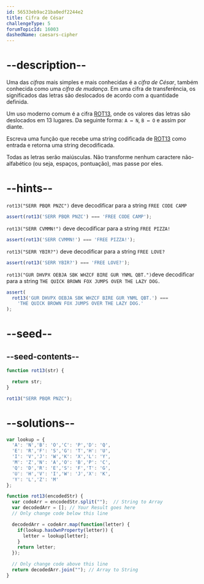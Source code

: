 ```yaml
---
id: 56533eb9ac21ba0edf2244e2
title: Cifra de César
challengeType: 5
forumTopicId: 16003
dashedName: caesars-cipher
---
```


# --description--

Uma das <dfn>cifras</dfn> mais simples e mais conhecidas é a <dfn>cifra de César</dfn>, também conhecida como uma <dfn>cifra de mudança</dfn>. Em uma cifra de transferência, os significados das letras são deslocados de acordo com a quantidade definida.

Um uso moderno comum é a cifra [ROT13](https://en.wikipedia.org/wiki/ROT13), onde os valores das letras são deslocados em 13 lugares. Da seguinte forma: `A ↔ N`, `B ↔ O` e assim por diante.

Escreva uma função que recebe uma string codificada de [ROT13](https://en.wikipedia.org/wiki/ROT13) como entrada e retorna uma string decodificada.

Todas as letras serão maiúsculas. Não transforme nenhum caractere não-alfabético (ou seja, espaços, pontuação), mas passe por eles.

# --hints--

`rot13("SERR PBQR PNZC")` deve decodificar para a string `FREE CODE CAMP`

```js
assert(rot13('SERR PBQR PNZC') === 'FREE CODE CAMP');
```

`rot13("SERR CVMMN!")` deve decodificar para a string `FREE PIZZA!`

```js
assert(rot13('SERR CVMMN!') === 'FREE PIZZA!');
```

`rot13("SERR YBIR?")` deve decodificar para a string `FREE LOVE?`

```js
assert(rot13('SERR YBIR?') === 'FREE LOVE?');
```

`rot13("GUR DHVPX OEBJA SBK WHZCF BIRE GUR YNML QBT.")`deve decodificar para a string `THE QUICK BROWN FOX JUMPS OVER THE LAZY DOG.`

```js
assert(
  rot13('GUR DHVPX OEBJA SBK WHZCF BIRE GUR YNML QBT.') ===
    'THE QUICK BROWN FOX JUMPS OVER THE LAZY DOG.'
);
```

# --seed--

## --seed-contents--

```js
function rot13(str) {

  return str;
}

rot13("SERR PBQR PNZC");
```

# --solutions--

```js
var lookup = {
  'A': 'N','B': 'O','C': 'P','D': 'Q',
  'E': 'R','F': 'S','G': 'T','H': 'U',
  'I': 'V','J': 'W','K': 'X','L': 'Y',
  'M': 'Z','N': 'A','O': 'B','P': 'C',
  'Q': 'D','R': 'E','S': 'F','T': 'G',
  'U': 'H','V': 'I','W': 'J','X': 'K',
  'Y': 'L','Z': 'M'
};

function rot13(encodedStr) {
  var codeArr = encodedStr.split("");  // String to Array
  var decodedArr = []; // Your Result goes here
  // Only change code below this line

  decodedArr = codeArr.map(function(letter) {
    if(lookup.hasOwnProperty(letter)) {
      letter = lookup[letter];
    }
    return letter;
  });

  // Only change code above this line
  return decodedArr.join(""); // Array to String
}
```
